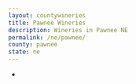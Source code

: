 ```yaml
---
layout: countywineries
title: Pawnee Wineries
description: Wineries in Pawnee NE
permalink: /ne/pawnee/
county: pawnee
state: ne
---
```

-
